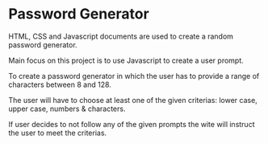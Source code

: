 # Password Generator

HTML, CSS and Javascript documents are used to create a random password generator.

Main focus on this project is to use Javascript to create a user prompt.

To create a password generator in which the user has to provide a range of characters between 8 and 128.

The user will have to choose at least one of the given criterias: lower case, upper case, numbers & characters.

If user decides to not follow any of the given prompts the wite will instruct the user to meet the criterias.


